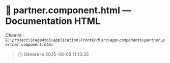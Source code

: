 # 📄 partner.component.html — Documentation HTML
*Chemin : `G:\project\Stage4to5\application\FrontEnd\src\app\components\partner\partner.component.html`*

> 🕒 Généré le 2025-08-05 11:13:35


